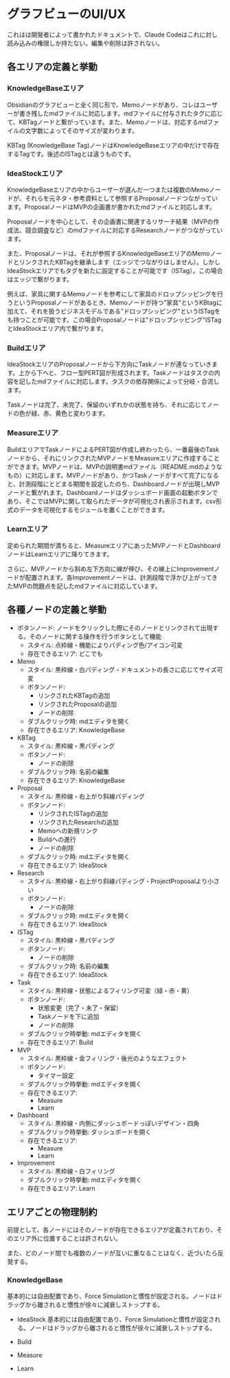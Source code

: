 # グラフビューのUI/UX
これはは開発者によって書かれたドキュメントで、Claude Codeはこれに対し読み込みの権限しか持たない。編集や削除は許されない。

## 各エリアの定義と挙動
### KnowledgeBaseエリア
Obsidianのグラフビューと全く同じ形で、Memoノードがあり、コレはユーザーが書き残したmdファイルに対応します。mdファイルに付与されたタグに応じて、KBTagノードと繋がっています。また、Memoノードは、対応するmdファイルの文字数によってそのサイズが変わります。

KBTag (KnowledgeBase Tag)ノードはKnowledgeBaseエリアの中だけで存在するTagです。後述のISTagとは違うものです。

### IdeaStockエリア
KnowledgeBaseエリアの中からユーザーが選んだ一つまたは複数のMemoノードが、それらを元ネタ・参考資料として参照するProposalノードつながっています。ProposalノードはMVPの企画書が書かれたmdファイルと対応します。

Proposalノードを中心として、その企画書に関連するリサーチ結果（MVPの作成法、競合調査など）のmdファイルに対応するResearchノードがつながっています。

また、Proposalノードは、それが参照するKnowledgeBaseエリアのMemoノードとリンクされたKBTagを継承します（エッジでつながりはしません）。しかしIdeaStockエリアでもタグを新たに設定することが可能です（ISTag）。この場合はエッジで繋がります。

例えば、家具に関するMemoノードを参考にして家具のドロップシッピングを行うというProposalノードがあるとき、Memoノードが持つ"家具"というKBtagに加えて、それを扱うビジネスモデルである"ドロップシッピング"というISTagをも持つことが可能です。この場合Proposalノードは"ドロップシッピング"ISTagとIdeaStockエリア内で繋がります。

### Buildエリア
IdeaStockエリアのProposalノードから下方向にTaskノードが連なっていきます。上から下へと、フロー型PERT図が形成されます。Taskノードはタスクの内容を記したmdファイルに対応します。タスクの依存関係によって分岐・合流します。


Taskノードは完了、未完了、保留のいずれかの状態を持ち、それに応じてノードの色が緑、赤、黄色と変わります。
### Measureエリア
BuildエリアでTaskノードによるPERT図が作成し終わったら、一番最後のTaskノードから、それにリンクされたMVPノードをMeasureエリアに作成することができます。MVPノードは、MVPの説明書mdファイル（README.mdのようなもの）に対応します。MVPノードがあり、かつTaskノードがすべて完了になると、計測段階にとどまる期間を設定したのち、Dashboardノードが出現しMVPノードと繋がれます。Dashboardノードはダッシュボード画面の起動ボタンであり、そこではMVPに関して取られたデータが可視化され表示されます。csv形式のデータを可視化するモジュールを置くことができます。

### Learnエリア
定められた期間が満ちると、MeasureエリアにあったMVPノードとDashboardノードはLearnエリアに降りてきます。

さらに、MVPノードから斜め左下方向に線が伸び、その線上にImprovementノードが配置されます。各Improvementノードは、計測段階で浮かび上がってきたMVPの問題点を記したmdファイルに対応しています。

## 各種ノードの定義と挙動
- ボタンノード: ノードをクリックした際にそのノードとリンクされて出現する。そのノードに関する操作を行うボタンとして機能
    - スタイル: 点枠線・機能によりパディング色/アイコン可変
    - 存在できるエリア: どこでも
- Memo
    - スタイル: 黒枠線・白パディング・ドキュメントの長さに応じてサイズ可変
    - ボタンノード:
        - リンクされたKBTagの追加
        - リンクされたProposalの追加
        - ノードの削除
    - ダブルクリック時: mdエディタを開く
    - 存在できるエリア: KnowledgeBase
- KBTag
	- スタイル: 黒枠線・黒パディング
	- ボタンノード:
        - ノードの削除
    - ダブルクリック時: 名前の編集
    - 存在できるエリア: KnowledgeBase
- Proposal
	- スタイル: 黒枠線・右上がり斜線パディング
    - ボタンノード:
        - リンクされたISTagの追加
        - リンクされたResearchの追加
        - Memoへの新規リンク
        - Buildへの進行
        - ノードの削除
	- ダブルクリック時: mdエディタを開く
    - 存在できるエリア: IdeaStock
- Research
	- スタイル: 黒枠線・右上がり斜線パディング・ProjectProposalより小さい
    - ボタンノード:
        - ノードの削除
	- ダブルクリック時: mdエディタを開く
    - 存在できるエリア: IdeaStock
- ISTag
	- スタイル: 黒枠線・黒パディング
    - ボタンノード:
        - ノードの削除
	- ダブルクリック時: 名前の編集
    - 存在できるエリア: IdeaStock
- Task
	- スタイル: 黒枠線・状態によるフィリング可変（緑・赤・黄）
    - ボタンノード:
        - 状態変更（完了・未了・保留）
        - Taskノードを下に追加
        - ノードの削除
	- ダブルクリック時挙動: mdエディタを開く
    - 存在できるエリア: Build
- MVP
	- スタイル: 黒枠線・金フィリング・後光のようなエフェクト
    - ボタンノード: 
        - タイマー設定
	- ダブルクリック時挙動: mdエディタを開く
    - 存在できるエリア:
        - Measure
        - Learn
- Dashboard
	- スタイル: 黒枠線・内側にダッシュボードっぽいデザイン・四角
	- ダブルクリック時挙動: ダッシュボードを開く
    - 存在できるエリア:
        - Measure
        - Learn
- Improvement
	- スタイル: 黒枠線・白フィリング
	- ダブルクリック時挙動: mdエディタを開く
    - 存在できるエリア: Learn

## エリアごとの物理制約
前提として、各ノードにはそのノードが存在できるエリアが定義されており、そのエリア外に位置することは許されない。

また、どのノード間でも複数のノードが互いに重なることはなく、近づいたら反発する。

### KnowledgeBase
基本的には自由配置であり、Force Simulationと慣性が設定される。ノードはドラッグから離されると慣性が徐々に減衰しストップする。

- IdeaStock
基本的には自由配置であり、Force Simulationと慣性が設定される。ノードはドラッグから離されると慣性が徐々に減衰しストップする。

- Build
- Measure
- Learn
